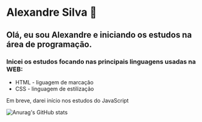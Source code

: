 # Alexandre Silva 👋

## Olá, eu sou Alexandre e iniciando os estudos na área de programação.

### Inicei os estudos focando nas principais linguagens usadas na WEB:

- HTML - liguagem de marcação 
- CSS - linguagem de estilização

Em breve, darei início nos estudos do JavaScript

![Anurag's GitHub stats](https://github-readme-stats.vercel.app/api?username=dev-alexandre2024&show_icons=true&theme=dark)
